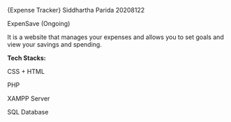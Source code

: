 {Expense Tracker}
Siddhartha Parida 20208122

ExpenSave (Ongoing)

It is a website that manages your expenses and allows you to set goals and view your savings and spending.

**Tech Stacks:**

CSS + HTML 

PHP

XAMPP Server

SQL Database


